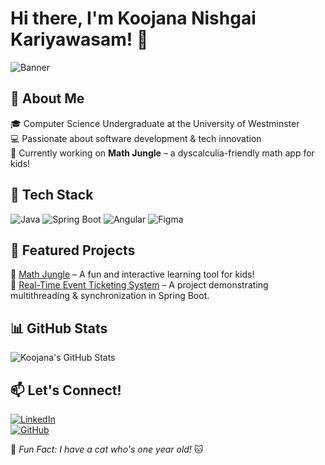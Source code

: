 # Hi there, I'm Koojana Nishgai Kariyawasam! 👋

![Banner](https://i.imgur.com/D4Mj3YR.png)  

## 🚀 About Me
🎓 Computer Science Undergraduate at the University of Westminster  
💻 Passionate about software development & tech innovation  
🎯 Currently working on **Math Jungle** – a dyscalculia-friendly math app for kids!  

## 🔧 Tech Stack
![Java](https://img.shields.io/badge/Java-ED8B00?style=for-the-badge&logo=java&logoColor=white)
![Spring Boot](https://img.shields.io/badge/Spring_Boot-6DB33F?style=for-the-badge&logo=spring&logoColor=white)
![Angular](https://img.shields.io/badge/Angular-DD0031?style=for-the-badge&logo=angular&logoColor=white)
![Figma](https://img.shields.io/badge/Figma-F24E1E?style=for-the-badge&logo=figma&logoColor=white)

## 📌 Featured Projects
🔹 [Math Jungle](https://github.com/KoojanaN/math-jungle) – A fun and interactive learning tool for kids!  
🔹 [Real-Time Event Ticketing System](https://github.com/KoojanaN/ticketing-system) – A project demonstrating multithreading & synchronization in Spring Boot.  

## 📊 GitHub Stats
![Koojana's GitHub Stats](https://github-readme-stats.vercel.app/api?username=KoojanaN&show_icons=true&theme=radical)  

## 📫 Let's Connect!
[![LinkedIn](https://img.shields.io/badge/LinkedIn-0077B5?style=for-the-badge&logo=linkedin&logoColor=white)](https://www.linkedin.com/in/yourprofile/)  
[![GitHub](https://img.shields.io/badge/GitHub-181717?style=for-the-badge&logo=github&logoColor=white)](https://github.com/KoojanaN)  

🔹 *Fun Fact: I have a cat who's one year old!* 🐱
